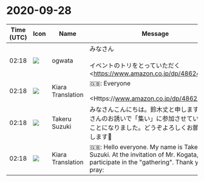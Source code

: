 # 2020-09-28

|Time (UTC)|Icon|Name|Message|
|---|---|---|---|
|02:18|![](https://avatars.slack-edge.com/2019-11-22/845042642576_070441337abaca9fb7b3_72.png)|ogwata|みなさん<br><br>イベントのトリをとっていただく<https://www.amazon.co.jp/dp/4862464769|鈴木丈（たける）>さんがこのチャンネルに参加してくださいました。<br>鈴木さん、よろしければ一言お願いします。<br><blockquote>ウェブタイポグラフィ─美しく効果的でレスポンシブな欧文タイポグラフィの設計</blockquote>|
|02:18|![](https://avatars.slack-edge.com/2019-08-21/732685848020_f3f20736795184660348_72.png)|Kiara Translation|🇬🇧: Everyone<br><br><Https://www.amazon.co.jp/dp/4862464769 | Takeru Suzuki> who will take the event's bird joined this channel.<br>Mr. Suzuki, please give us a word if you like.|
|02:18|![](https://avatars.slack-edge.com/2020-09-27/1414667246256_91f6dcb561516eae7d93_72.jpg)|Takeru Suzuki|みなさんこんにちは。鈴木丈と申します。小形さんのお誘いで「集い」に参加させていただくことになりました。どうぞよろしくお願いいたします🙏|
|02:18|![](https://avatars.slack-edge.com/2019-08-21/732685848020_f3f20736795184660348_72.png)|Kiara Translation|🇬🇧: Hello everyone. My name is Takeshi Suzuki. At the invitation of Mr. Kogata, I will participate in the "gathering". Thank you: pray:|
